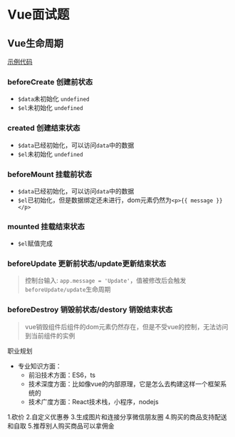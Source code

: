 # Vue面试题
## Vue生命周期
[示例代码](../example/001-Vue生命周期.html)
### beforeCreate 创建前状态
* `$data`未初始化 `undefined`
* `$el`未初始化 `undefined`

### created 创建结束状态
* `$data`已经初始化，可以访问`data`中的数据
* `$el`未初始化 `undefined`

### beforeMount 挂载前状态
* `$data`已经初始化，可以访问`data`中的数据
* `$el`已初始化，但是数据绑定还未进行，dom元素仍然为`<p>{{ message }}</p>`

### mounted 挂载结束状态
* `$el`赋值完成

### beforeUpdate 更新前状态/update更新结束状态
>控制台输入: `app.message = 'Update'`，值被修改后会触发`beforeUpdate/update`生命周期

### beforeDestroy 销毁前状态/destory 销毁结束状态
>vue销毁组件后组件的dom元素仍然存在，但是不受vue的控制，无法访问到当前组件的实例


职业规划
* 专业知识方面：
  * 前沿技术方面：ES6，ts
  * 技术深度方面：比如像vue的内部原理，它是怎么去构建这样一个框架系统的
  * 技术广度方面：React技术栈，小程序，nodejs


1.砍价
2.自定义优惠券
3.生成图片和连接分享微信朋友圈
4.购买的商品支持配送和自取
5.推荐别人购买商品可以拿佣金